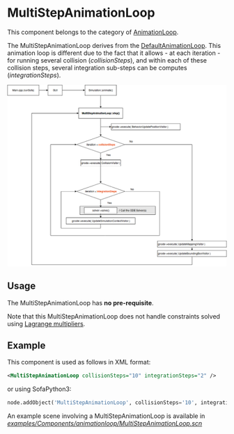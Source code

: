 MultiStepAnimationLoop
======================

This component belongs to the category of [AnimationLoop](https://www.sofa-framework.org/community/doc/main-principles/animation-loop/).

The MultiStepAnimationLoop derives from the [DefaultAnimationLoop](https://www.sofa-framework.org/community/doc/using-SOFA/components/animationloop/defaultanimationloop/). This animation loop is different due to the fact that it allows - at each iteration - for running several collision (_collisionSteps_), and within each of these collision steps, several integration sub-steps can be computes (_integrationSteps_).

<a href="https://github.com/sofa-framework/doc/blob/master/images/animationloop/MultiStepAnimationLoop.png?raw=true"><img src="https://github.com/sofa-framework/doc/blob/master/images/animationloop/MultiStepAnimationLoop.png?raw=true" title="Flow diagram for a MultiStepAnimationLoop"/></a>

Usage
-----

The MultiStepAnimationLoop has **no pre-requisite**.

Note that this MultiStepAnimationLoop does not handle constraints solved using [Lagrange multipliers](https://www.sofa-framework.org/community/doc/main-principles/constraints/lagrange-constraint/).


Example
-------

This component is used as follows in XML format:

``` xml
<MultiStepAnimationLoop collisionSteps="10" integrationSteps="2" />
```

or using SofaPython3:

``` python
node.addObject('MultiStepAnimationLoop', collisionSteps='10', integrationSteps='2')
```

An example scene involving a MultiStepAnimationLoop is available in [*examples/Components/animationloop/MultiStepAnimationLoop.scn*](https://github.com/sofa-framework/sofa/blob/master/examples/Components/animationloop/MultiStepAnimationLoop.scn)